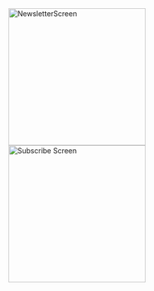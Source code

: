 <img width="272" alt="NewsletterScreen" src="https://github.com/SpightJA/RestaurantNewsletter/assets/43256781/9100b2bf-405e-4233-8c34-54658751cbd2">

<img width="272" alt="Subscribe Screen" src="https://github.com/SpightJA/RestaurantNewsletter/assets/43256781/c60b3e1e-a738-43bf-8926-eec46d144cde">

